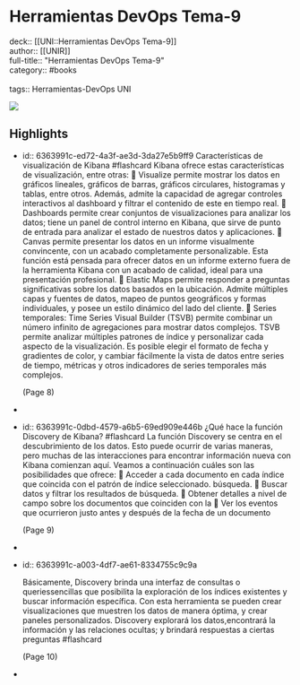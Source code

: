 # Herramientas DevOps Tema-9

deck:: [[UNI::Herramientas DevOps Tema-9]]\
author:: [[UNIR]]\
full-title:: "Herramientas DevOps Tema-9"\
category:: #books\
\
tags:: Herramientas-DevOps UNI  

![](https://readwise-assets.s3.amazonaws.com/media/uploaded_book_covers/profile_22942/4c629768-b944-4924-8ad9-836efdaa8440.png)
## Highlights
- id:: 6363991c-ed72-4a3f-ae3d-3da27e5b9ff9
   Características de visualización de Kibana #flashcard 
    Kibana ofrece estas características de visualización, entre otras:  Visualize permite mostrar los datos en gráficos lineales, gráficos de barras, gráficos circulares, histogramas y tablas, entre otros. Además, admite la capacidad de agregar controles interactivos al dashboard y filtrar el contenido de este en tiempo real.  Dashboards permite crear conjuntos de visualizaciones para analizar los datos; tiene un panel de control interno en Kibana, que sirve de punto de entrada para analizar el estado de nuestros datos y aplicaciones.  Canvas permite presentar los datos en un informe visualmente convincente, con un acabado completamente personalizable. Esta función está pensada para ofrecer datos en un informe externo fuera de la herramienta Kibana con un acabado de calidad, ideal para una presentación profesional.  Elastic Maps permite responder a preguntas significativas sobre los datos basados en la ubicación. Admite múltiples capas y fuentes de datos, mapeo de puntos geográficos y formas individuales, y posee un estilo dinámico del lado del cliente.  Series temporales: Time Series Visual Builder (TSVB) permite combinar un número infinito de agregaciones para mostrar datos complejos. TSVB permite analizar múltiples patrones de índice y personalizar cada aspecto de la visualización. Es posible elegir el formato de fecha y gradientes de color, y cambiar fácilmente la vista de datos entre series de tiempo, métricas y otros indicadores de series temporales más complejos.
  
     (Page 8)
-
- id:: 6363991c-0dbd-4579-a6b5-69ed909e446b
   ¿Qué hace la función Discovery de Kibana? #flashcard 
    La función Discovery se centra en el descubrimiento de los datos. Esto puede ocurrir de varias maneras, pero muchas de las interacciones para encontrar información nueva con Kibana comienzan aquí. Veamos a continuación cuáles son las posibilidades que ofrece:  Acceder a cada documento en cada índice que coincida con el patrón de índice seleccionado. búsqueda.  Buscar datos y filtrar los resultados de búsqueda.  Obtener detalles a nivel de campo sobre los documentos que coinciden con la  Ver los eventos que ocurrieron justo antes y después de la fecha de un documento
  
     (Page 9)
-
- id:: 6363991c-a003-4df7-ae61-8334755c9c9a
  
  Básicamente, Discovery brinda una interfaz de consultas o queriessencillas que posibilita la exploración de los índices existentes y buscar información específica. Con esta herramienta se pueden crear visualizaciones que muestren los datos de manera óptima, y crear paneles personalizados. Discovery explorará los datos,encontrará la información y las relaciones ocultas; y brindará respuestas a ciertas preguntas #flashcard 
  
  
     (Page 10)
-